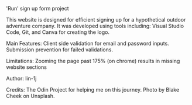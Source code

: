 'Run' sign up form project

This website is designed for efficient signing up for a hypothetical outdoor adventure company. It was developed using tools including: Visual Studio Code, Git, and Canva for creating the logo. 

Main Features:
Client side validation for email and password inputs.
Submission prevention for failed validations.

Limitations:
Zooming the page past 175% (on chrome) results in missing website sections

Author:
lin-1j

Credits:
The Odin Project for helping me on this journey.
Photo by Blake Cheek on Unsplash.
